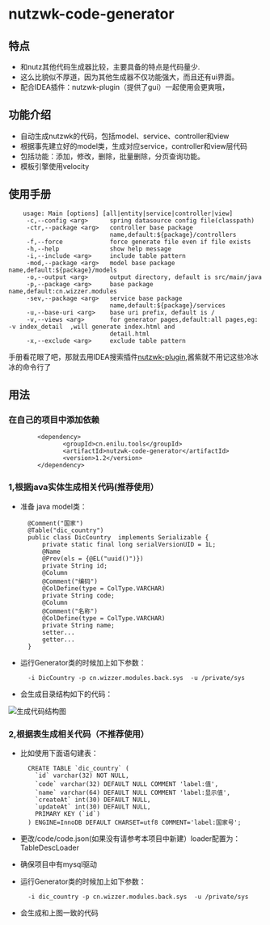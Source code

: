# nutzwk-code-generator

## 特点
- 和nutz其他代码生成器比较，主要具备的特点是代码量少.
- 这么比貌似不厚道，因为其他生成器不仅功能强大，而且还有ui界面。
- 配合IDEA插件：nutzwk-plugin（提供了gui）一起使用会更爽哦，

## 功能介绍
- 自动生成nutzwk的代码，包括model、service、controller和view
- 根据事先建立好的model类，生成对应service，controller和view层代码
- 包括功能：添加，修改，删除，批量删除，分页查询功能。
- 模板引擎使用velocity

## 使用手册


        usage: Main [options] [all|entity|service|controller|view]
         -c,--config <arg>      spring datasource config file(classpath)
         -ctr,--package <arg>   controller base package
                                name,default:${package}/controllers
         -f,--force             force generate file even if file exists
         -h,--help              show help message
         -i,--include <arg>     include table pattern
         -mod,--package <arg>   model base package name,default:${package}/models
         -o,--output <arg>      output directory, default is src/main/java
         -p,--package <arg>     base package name,default:cn.wizzer.modules
         -sev,--package <arg>   service base package
                                name,default:${package}/services
         -u,--base-uri <arg>    base uri prefix, default is /
         -v,--views <arg>       for generator pages,default:all pages,eg: -v index_detail  ,will generate index.html and
                                detail.html
         -x,--exclude <arg>     exclude table pattern

手册看花眼了吧，那就去用IDEA搜索插件[nutzwk-plugin](https://github.com/enilu/nutzwk-plugin),酱紫就不用记这些冷冰冰的命令行了

## 用法
### 在自己的项目中添加依赖

```
        <dependency>
               <groupId>cn.enilu.tools</groupId>
               <artifactId>nutzwk-code-generator</artifactId>
               <version>1.2</version>
        </dependency>
```        

### 1,根据java实体生成相关代码(推荐使用）
- 准备 java model类：

    
        @Comment("国家")
        @Table("dic_country")
        public class DicCountry  implements Serializable {
            private static final long serialVersionUID = 1L;
            @Name
            @Prev(els = {@EL("uuid()")})
            private String id;            
            @Column
            @Comment("编码")
            @ColDefine(type = ColType.VARCHAR)
            private String code;            
            @Column
            @Comment("名称")
            @ColDefine(type = ColType.VARCHAR)
            private String name;            
            setter...
            getter...   
        }
      
- 运行Generator类的时候加上如下参数：         
    
        -i DicCountry -p cn.wizzer.modules.back.sys  -u /private/sys


- 会生成目录结构如下的代码：
 
 ![生成代码结构图](code-structure.png)

 
### 2,根据表生成相关代码（不推荐使用）

- 比如使用下面语句建表：

        CREATE TABLE `dic_country` (
          `id` varchar(32) NOT NULL,
          `code` varchar(32) DEFAULT NULL COMMENT 'label:值',
          `name` varchar(64) DEFAULT NULL COMMENT 'label:显示值',
          `createAt` int(30) DEFAULT NULL,
          `updateAt` int(30) DEFAULT NULL,
          PRIMARY KEY (`id`)
        ) ENGINE=InnoDB DEFAULT CHARSET=utf8 COMMENT='label:国家号';

- 更改/code/code.json(如果没有请参考本项目中新建）loader配置为：TableDescLoader
- 确保项目中有mysql驱动
- 运行Generator类的时候加上如下参数：         
    
        -i dic_country -p cn.wizzer.modules.back.sys  -u /private/sys
        

- 会生成和上图一致的代码
 

